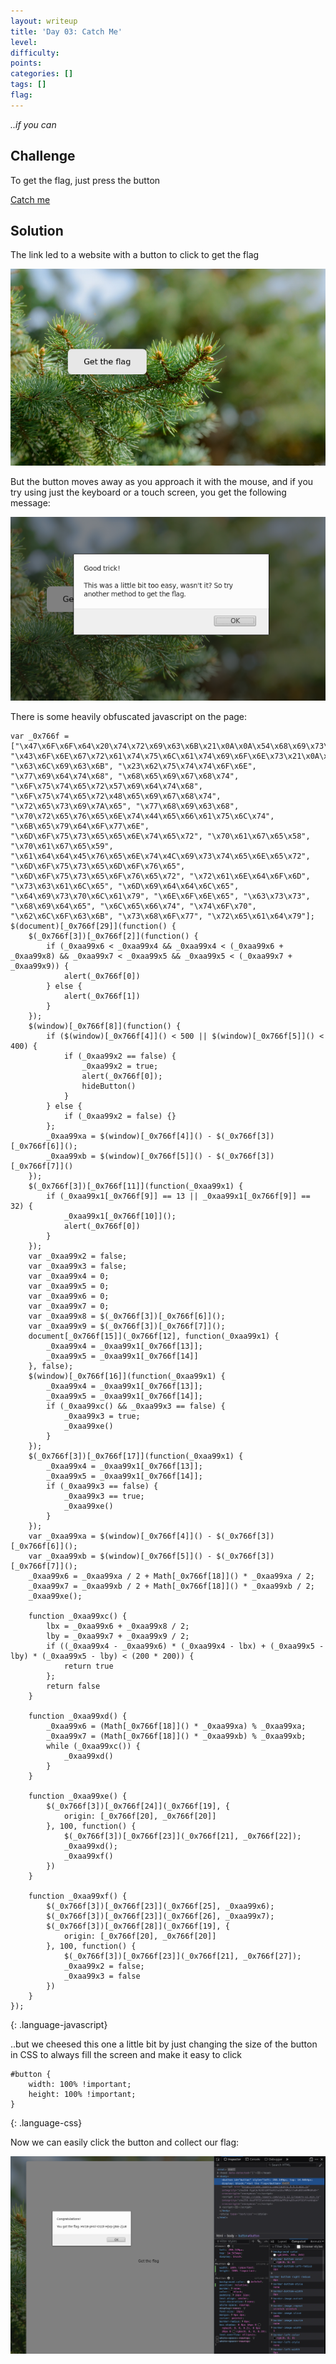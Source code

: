 ```yaml
---
layout: writeup
title: 'Day 03: Catch Me'
level:
difficulty:
points:
categories: []
tags: []
flag:
---
```

*..if you can*

## Challenge

To get the flag, just press the button

[Catch me][1]

## Solution

The link led to a website with a button to click to get the flag

![](writeupfiles/day03-screenshot0.png)

But the button moves away as you approach it with the mouse, and if you
try using just the keyboard or a touch screen, you get the following
message:

![](writeupfiles/day03-screenshot1.png)

There is some heavily obfuscated javascript on the page:

    var _0x766f = ["\x47\x6F\x6F\x64\x20\x74\x72\x69\x63\x6B\x21\x0A\x0A\x54\x68\x69\x73\x20\x77\x61\x73\x20\x61\x20\x6C\x69\x74\x74\x6C\x65\x20\x62\x69\x74\x20\x74\x6F\x6F\x20\x65\x61\x73\x79\x2C\x20\x77\x61\x73\x6E\x27\x74\x20\x69\x74\x3F\x20\x53\x6F\x20\x74\x72\x79\x20\x61\x6E\x6F\x74\x68\x65\x72\x20\x6D\x65\x74\x68\x6F\x64\x20\x74\x6F\x20\x67\x65\x74\x20\x74\x68\x65\x20\x66\x6C\x61\x67\x2E", "\x43\x6F\x6E\x67\x72\x61\x74\x75\x6C\x61\x74\x69\x6F\x6E\x73\x21\x0A\x0A\x59\x6F\x75\x20\x67\x6F\x74\x20\x74\x68\x65\x20\x66\x6C\x61\x67\x3A\x20\x48\x56\x31\x38\x2D\x70\x46\x41\x54\x2D\x4F\x31\x44\x6C\x2D\x48\x6A\x56\x70\x2D\x6A\x4A\x4E\x45\x2D\x5A\x6A\x75\x38", "\x63\x6C\x69\x63\x6B", "\x23\x62\x75\x74\x74\x6F\x6E", "\x77\x69\x64\x74\x68", "\x68\x65\x69\x67\x68\x74", "\x6F\x75\x74\x65\x72\x57\x69\x64\x74\x68", "\x6F\x75\x74\x65\x72\x48\x65\x69\x67\x68\x74", "\x72\x65\x73\x69\x7A\x65", "\x77\x68\x69\x63\x68", "\x70\x72\x65\x76\x65\x6E\x74\x44\x65\x66\x61\x75\x6C\x74", "\x6B\x65\x79\x64\x6F\x77\x6E", "\x6D\x6F\x75\x73\x65\x65\x6E\x74\x65\x72", "\x70\x61\x67\x65\x58", "\x70\x61\x67\x65\x59", "\x61\x64\x64\x45\x76\x65\x6E\x74\x4C\x69\x73\x74\x65\x6E\x65\x72", "\x6D\x6F\x75\x73\x65\x6D\x6F\x76\x65", "\x6D\x6F\x75\x73\x65\x6F\x76\x65\x72", "\x72\x61\x6E\x64\x6F\x6D", "\x73\x63\x61\x6C\x65", "\x6D\x69\x64\x64\x6C\x65", "\x64\x69\x73\x70\x6C\x61\x79", "\x6E\x6F\x6E\x65", "\x63\x73\x73", "\x68\x69\x64\x65", "\x6C\x65\x66\x74", "\x74\x6F\x70", "\x62\x6C\x6F\x63\x6B", "\x73\x68\x6F\x77", "\x72\x65\x61\x64\x79"];
    $(document)[_0x766f[29]](function() {
        $(_0x766f[3])[_0x766f[2]](function() {
            if (_0xaa99x6 < _0xaa99x4 && _0xaa99x4 < (_0xaa99x6 + _0xaa99x8) && _0xaa99x7 < _0xaa99x5 && _0xaa99x5 < (_0xaa99x7 + _0xaa99x9)) {
                alert(_0x766f[0])
            } else {
                alert(_0x766f[1])
            }
        });
        $(window)[_0x766f[8]](function() {
            if ($(window)[_0x766f[4]]() < 500 || $(window)[_0x766f[5]]() < 400) {
                if (_0xaa99x2 == false) {
                    _0xaa99x2 = true;
                    alert(_0x766f[0]);
                    hideButton()
                }
            } else {
                if (_0xaa99x2 = false) {}
            };
            _0xaa99xa = $(window)[_0x766f[4]]() - $(_0x766f[3])[_0x766f[6]]();
            _0xaa99xb = $(window)[_0x766f[5]]() - $(_0x766f[3])[_0x766f[7]]()
        });
        $(_0x766f[3])[_0x766f[11]](function(_0xaa99x1) {
            if (_0xaa99x1[_0x766f[9]] == 13 || _0xaa99x1[_0x766f[9]] == 32) {
                _0xaa99x1[_0x766f[10]]();
                alert(_0x766f[0])
            }
        });
        var _0xaa99x2 = false;
        var _0xaa99x3 = false;
        var _0xaa99x4 = 0;
        var _0xaa99x5 = 0;
        var _0xaa99x6 = 0;
        var _0xaa99x7 = 0;
        var _0xaa99x8 = $(_0x766f[3])[_0x766f[6]]();
        var _0xaa99x9 = $(_0x766f[3])[_0x766f[7]]();
        document[_0x766f[15]](_0x766f[12], function(_0xaa99x1) {
            _0xaa99x4 = _0xaa99x1[_0x766f[13]];
            _0xaa99x5 = _0xaa99x1[_0x766f[14]]
        }, false);
        $(window)[_0x766f[16]](function(_0xaa99x1) {
            _0xaa99x4 = _0xaa99x1[_0x766f[13]];
            _0xaa99x5 = _0xaa99x1[_0x766f[14]];
            if (_0xaa99xc() && _0xaa99x3 == false) {
                _0xaa99x3 = true;
                _0xaa99xe()
            }
        });
        $(_0x766f[3])[_0x766f[17]](function(_0xaa99x1) {
            _0xaa99x4 = _0xaa99x1[_0x766f[13]];
            _0xaa99x5 = _0xaa99x1[_0x766f[14]];
            if (_0xaa99x3 == false) {
                _0xaa99x3 == true;
                _0xaa99xe()
            }
        });
        var _0xaa99xa = $(window)[_0x766f[4]]() - $(_0x766f[3])[_0x766f[6]]();
        var _0xaa99xb = $(window)[_0x766f[5]]() - $(_0x766f[3])[_0x766f[7]]();
        _0xaa99x6 = _0xaa99xa / 2 + Math[_0x766f[18]]() * _0xaa99xa / 2;
        _0xaa99x7 = _0xaa99xb / 2 + Math[_0x766f[18]]() * _0xaa99xb / 2;
        _0xaa99xe();
    
        function _0xaa99xc() {
            lbx = _0xaa99x6 + _0xaa99x8 / 2;
            lby = _0xaa99x7 + _0xaa99x9 / 2;
            if ((_0xaa99x4 - _0xaa99x6) * (_0xaa99x4 - lbx) + (_0xaa99x5 - lby) * (_0xaa99x5 - lby) < (200 * 200)) {
                return true
            };
            return false
        }
    
        function _0xaa99xd() {
            _0xaa99x6 = (Math[_0x766f[18]]() * _0xaa99xa) % _0xaa99xa;
            _0xaa99x7 = (Math[_0x766f[18]]() * _0xaa99xb) % _0xaa99xb;
            while (_0xaa99xc()) {
                _0xaa99xd()
            }
        }
    
        function _0xaa99xe() {
            $(_0x766f[3])[_0x766f[24]](_0x766f[19], {
                origin: [_0x766f[20], _0x766f[20]]
            }, 100, function() {
                $(_0x766f[3])[_0x766f[23]](_0x766f[21], _0x766f[22]);
                _0xaa99xd();
                _0xaa99xf()
            })
        }
    
        function _0xaa99xf() {
            $(_0x766f[3])[_0x766f[23]](_0x766f[25], _0xaa99x6);
            $(_0x766f[3])[_0x766f[23]](_0x766f[26], _0xaa99x7);
            $(_0x766f[3])[_0x766f[28]](_0x766f[19], {
                origin: [_0x766f[20], _0x766f[20]]
            }, 100, function() {
                $(_0x766f[3])[_0x766f[23]](_0x766f[21], _0x766f[27]);
                _0xaa99x2 = false;
                _0xaa99x3 = false
            })
        }
    });
{: .language-javascript}

..but we cheesed this one a little bit by just changing the size of the
button in CSS to always fill the screen and make it easy to click

    #button {
    	width: 100% !important;
    	height: 100% !important;
    }
{: .language-css}

Now we can easily click the button and collect our flag:

![](writeupfiles/day03-screenshot.png)



[1]: https://hackvent.hacking-lab.com/C4tchM3_dizzle/
